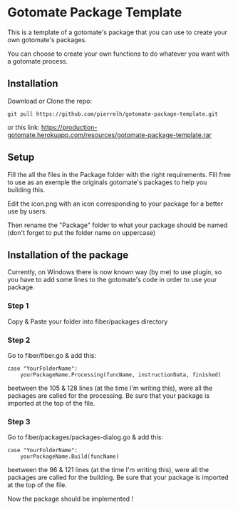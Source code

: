 # Gotomate Package Template

This is a template of a gotomate's package that you can use to create your own gotomate's packages.

You can choose to create your own functions to do whatever you want with a gotomate process.

## Installation

Download or Clone the repo:
```
git pull https://github.com/pierrelh/gotomate-package-template.git
```
or this link:
https://production-gotomate.herokuapp.com/resources/gotomate-package-template.rar

## Setup

Fill the all the files in the Package folder with the right requirements. Fill free to use as an exemple the originals gotomate's packages to help you building this.

Edit the icon.png with an icon corresponding to your package for a better use by users. 

Then rename the "Package" folder to what your package should be named (don't forget to put the folder name on uppercase)

## Installation of the package

Currently, on Windows there is now known way (by me) to use plugin, so you have to add some lines to the gotomate's code in order
to use your package.

### Step 1

Copy & Paste your folder into fiber/packages directory

### Step 2

Go to fiber/fiber.go & add this:
```
case "YourFolderName":
	yourPackageName.Processing(funcName, instructionData, finished)
```
beetween the 105 & 128 lines (at the time I'm writing this), were all the packages are called for the processing.
Be sure that your package is imported at the top of the file.

### Step 3

Go to fiber/packages/packages-dialog.go & add this:
```
case "YourFolderName":
	yourPackageName.Build(funcName)
```
beetween the 96 & 121 lines (at the time I'm writing this), were all the packages are called for the building.
Be sure that your package is imported at the top of the file.


Now the package should be implemented !